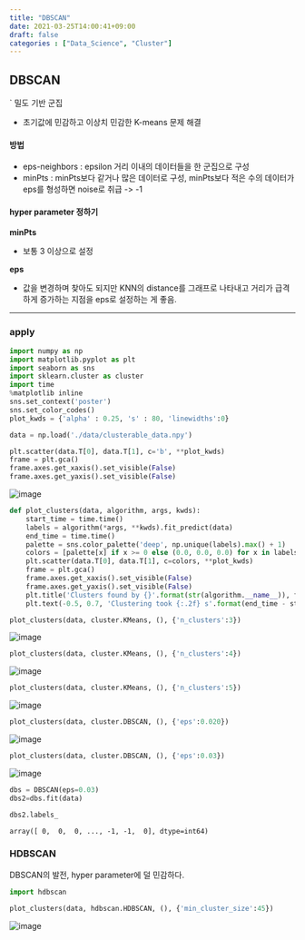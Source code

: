 ```yaml
---
title: "DBSCAN"
date: 2021-03-25T14:00:41+09:00
draft: false
categories : ["Data_Science", "Cluster"]
---
```


## DBSCAN
` 밀도 기반 군집
- 초기값에 민감하고 이상치 민감한 K-means 문제 해결

#### 방법
- eps-neighbors : epsilon 거리 이내의 데이터들을 한 군집으로 구성
- minPts : minPts보다 같거나 많은 데이터로 구성, minPts보다 적은 수의 데이터가 eps를 형성하면 noise로 취급 -> -1

#### hyper parameter 정하기
**minPts**
- 보통 3 이상으로 설정

**eps**
- 값을 변경하며 찾아도 되지만 KNN의 distance를 그래프로 나타내고 거리가 급격하게 증가하는 지점을 eps로 설정하는 게 좋음.

---

### apply


```python
import numpy as np
import matplotlib.pyplot as plt
import seaborn as sns
import sklearn.cluster as cluster
import time
%matplotlib inline
sns.set_context('poster')
sns.set_color_codes()
plot_kwds = {'alpha' : 0.25, 's' : 80, 'linewidths':0}
```


```python
data = np.load('./data/clusterable_data.npy')
```


```python
plt.scatter(data.T[0], data.T[1], c='b', **plot_kwds)
frame = plt.gca()
frame.axes.get_xaxis().set_visible(False)
frame.axes.get_yaxis().set_visible(False)
```

![image](https://user-images.githubusercontent.com/49333349/112428185-1dc86480-8d7e-11eb-870b-fc89cf749330.png)


```python
def plot_clusters(data, algorithm, args, kwds):
    start_time = time.time()
    labels = algorithm(*args, **kwds).fit_predict(data)
    end_time = time.time()
    palette = sns.color_palette('deep', np.unique(labels).max() + 1)
    colors = [palette[x] if x >= 0 else (0.0, 0.0, 0.0) for x in labels]
    plt.scatter(data.T[0], data.T[1], c=colors, **plot_kwds)
    frame = plt.gca()
    frame.axes.get_xaxis().set_visible(False)
    frame.axes.get_yaxis().set_visible(False)
    plt.title('Clusters found by {}'.format(str(algorithm.__name__)), fontsize=24)
    plt.text(-0.5, 0.7, 'Clustering took {:.2f} s'.format(end_time - start_time), fontsize=14)
```


```python
plot_clusters(data, cluster.KMeans, (), {'n_clusters':3})
```


![image](https://user-images.githubusercontent.com/49333349/112428132-0ab59480-8d7e-11eb-94bd-24f73d5725fe.png)



```python
plot_clusters(data, cluster.KMeans, (), {'n_clusters':4})
```


![image](https://user-images.githubusercontent.com/49333349/112428111-012c2c80-8d7e-11eb-8f9e-9b7ec1e7d374.png)



```python
plot_clusters(data, cluster.KMeans, (), {'n_clusters':5})
```

![image](https://user-images.githubusercontent.com/49333349/112428085-f4a7d400-8d7d-11eb-930d-46ecee4d00ca.png)


```python
plot_clusters(data, cluster.DBSCAN, (), {'eps':0.020})
```


![image](https://user-images.githubusercontent.com/49333349/112427958-d0e48e00-8d7d-11eb-916b-fc0601173ec9.png)



```python
plot_clusters(data, cluster.DBSCAN, (), {'eps':0.03})
```

![image](https://user-images.githubusercontent.com/49333349/112427864-a266b300-8d7d-11eb-97c5-53628c1d1f34.png)


```python
dbs = DBSCAN(eps=0.03)
dbs2=dbs.fit(data)

```


```python
dbs2.labels_
```


    array([ 0,  0,  0, ..., -1, -1,  0], dtype=int64)



### HDBSCAN
DBSCAN의 발전, hyper parameter에 덜 민감하다.


```python
import hdbscan
```


```python
plot_clusters(data, hdbscan.HDBSCAN, (), {'min_cluster_size':45})
```

![image](https://user-images.githubusercontent.com/49333349/112426205-df7d7600-8d7a-11eb-9b96-43d73ba69c0f.png)


